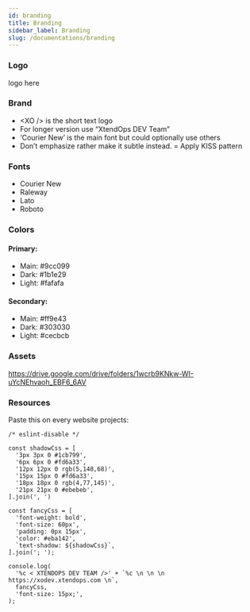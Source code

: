 ```yaml
---
id: branding
title: Branding
sidebar_label: Branding
slug: /documentations/branding
---
```


### Logo

logo here

### Brand

- \<XO /\> is the short text logo
- For longer version use “XtendOps DEV Team”
- ‘Courier New’ is the main font but could optionally use others
- Don’t emphasize rather make it subtle instead.
= Apply KISS pattern

### Fonts

- Courier New
- Raleway
- Lato
- Roboto

### Colors

#### Primary: 

- Main: #9cc099
- Dark: #1b1e29
- Light: #fafafa

#### Secondary: 

- Main: #ff9e43
- Dark: #303030
- Light: #cecbcb

### Assets

https://drive.google.com/drive/folders/1wcrb9KNkw-WI-uYcNEhvaoh_EBF6_6AV

### Resources

Paste this on every website projects:

```
/* eslint-disable */

const shadowCss = [
  '3px 3px 0 #1cb799',
  '6px 6px 0 #fd6a33',
  '12px 12px 0 rgb(5,148,68)',
  '15px 15px 0 #fd6a33',
  '18px 18px 0 rgb(4,77,145)',
  '21px 21px 0 #ebebeb',
].join(', ')

const fancyCss = [
  'font-weight: bold',
  'font-size: 60px',
  'padding: 0px 15px',
  'color: #eba142',
  `text-shadow: ${shadowCss}`,
].join('; ');

console.log(
  '%c < XTENDOPS DEV TEAM />' + `%c \n \n \n https://xodev.xtendops.com \n`,
  fancyCss,
  'font-size: 15px;',
);
```
